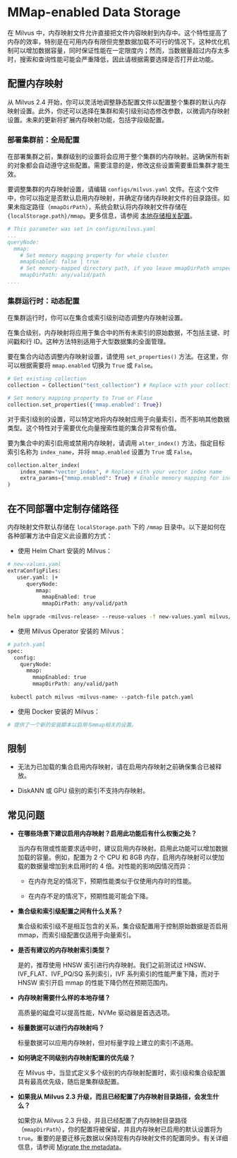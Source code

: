 

               
# MMap-enabled Data Storage

在 Milvus 中，内存映射文件允许直接把文件内容映射到内存中。这个特性提高了内存的效率，特别是在可用内存有限但完整数据加载不可行的情况下。这种优化机制可以增加数据容量，同时保证性能在一定限度内；然而，当数据量超过内存太多时，搜索和查询性能可能会严重降低，因此请根据需要选择是否打开此功能。

## 配置内存映射

从 Milvus 2.4 开始，你可以灵活地调整静态配置文件以配置整个集群的默认内存映射设置。此外，你还可以选择在集群和索引级别动态修改参数，以微调内存映射设置。未来的更新将扩展内存映射功能，包括字段级配置。

### 部署集群前：全局配置

在部署集群之前，集群级别的设置将会应用于整个集群的内存映射。这确保所有新的对象都会自动遵守这些配置。需要注意的是，修改这些设置需要重启集群才能生效。

要调整集群的内存映射设置，请编辑 `configs/milvus.yaml` 文件。在这个文件中，你可以指定是否默认启用内存映射，并确定存储内存映射文件的目录路径。如果未指定路径（`mmapDirPath`），系统会默认将内存映射文件存储在 `{localStorage.path}/mmap`。更多信息，请参阅 [本地存储相关配置](https://milvus.io/docs/configure_localstorage.md#localStoragepath)。

```yaml
# This parameter was set in configs/milvus.yaml
...
queryNode:
  mmap:
    # Set memory mapping property for whole cluster
    mmapEnabled: false | true
    # Set memory-mapped directory path, if you leave mmapDirPath unspecified, the memory-mapped files will be stored in {localStorage.path}/ mmap by default. 
    mmapDirPath: any/valid/path 
....
```

### 集群运行时：动态配置

在集群运行时，你可以在集合或索引级别动态调整内存映射设置。

在集合级别，内存映射将应用于集合中的所有未索引的原始数据，不包括主键、时间戳和行 ID。这种方法特别适用于大型数据集的全面管理。

要在集合内动态调整内存映射设置，请使用 `set_properties()` 方法。在这里，你可以根据需要将 `mmap.enabled` 切换为 `True` 或 `False`。

```python
# Get existing collection
collection = Collection("test_collection") # Replace with your collection name

# Set memory mapping property to True or Flase
collection.set_properties({'mmap.enabled': True})
```

对于索引级别的设置，可以特定地将内存映射应用于向量索引，而不影响其他数据类型。这个特性对于需要优化向量搜索性能的集合非常有价值。

要为集合中的索引启用或禁用内存映射，请调用 `alter_index()` 方法，指定目标索引名称为 `index_name`，并将 `mmap.enabled` 设置为 `True` 或 `False`。

```python
collection.alter_index(
    index_name="vector_index", # Replace with your vector index name
    extra_params={"mmap.enabled": True} # Enable memory mapping for index
)
```

## 在不同部署中定制存储路径

内存映射文件默认存储在 `localStorage.path` 下的 `/mmap` 目录中。以下是如何在各种部署方法中自定义此设置的方式：

- 使用 Helm Chart 安装的 Milvus：

```bash
# new-values.yaml
extraConfigFiles:
   user.yaml: |+
      queryNode:
         mmap:
           mmapEnabled: true
           mmapDirPath: any/valid/path
      
helm upgrade <milvus-release> --reuse-values -f new-values.yaml milvus/milvus
```

- 使用 Milvus Operator 安装的 Milvus：

```bash
# patch.yaml
spec:
  config:
    queryNode:
      mmap:
        mmapEnabled: true
        mmapDirPath: any/valid/path
      
 kubectl patch milvus <milvus-name> --patch-file patch.yaml
```

- 使用 Docker 安装的 Milvus：

```bash
# 提供了一个新的安装脚本以启用与mmap相关的设置。
```

## 限制
 


- 无法为已加载的集合启用内存映射，请在启用内存映射之前确保集合已被释放。

- DiskANN 或 GPU 级别的索引不支持内存映射。

## 常见问题



- __在哪些场景下建议启用内存映射？启用此功能后有什么权衡之处？__

    当内存有限或性能要求适中时，建议启用内存映射。启用此功能可以增加数据加载的容量。例如，配置为 2 个 CPU 和 8GB 内存，启用内存映射可以使加载的数据量增加到未启用时的 4 倍。对性能的影响因情况而异：

    - 在内存充足的情况下，预期性能类似于仅使用内存时的性能。

    - 在内存不足的情况下，预期性能可能会下降。

- __集合级和索引级配置之间有什么关系？__

    集合级和索引级不是相互包含的关系，集合级配置用于控制原始数据是否启用 mmap，而索引级配置仅适用于向量索引。

- __是否有建议的内存映射索引类型？__

    是的，推荐使用 HNSW 索引进行内存映射。我们之前测试过 HNSW、IVF_FLAT、IVF_PQ/SQ 系列索引，IVF 系列索引的性能严重下降，而对于 HNSW 索引开启 mmap 的性能下降仍然在预期范围内。

- __内存映射需要什么样的本地存储？__

    高质量的磁盘可以提高性能，NVMe 驱动器是首选选项。

- __标量数据可以进行内存映射吗？__

    标量数据可以应用内存映射，但对标量字段上建立的索引不适用。

- __如何确定不同级别内存映射配置的优先级？__

    在 Milvus 中，当显式定义多个级别的内存映射配置时，索引级和集合级配置具有最高优先级，随后是集群级配置。

- __如果我从 Milvus 2.3 升级，而且已经配置了内存映射目录路径，会发生什么？__

    如果你从 Milvus 2.3 升级，并且已经配置了内存映射目录路径（`mmapDirPath`），你的配置将被保留，并且内存映射已启用的默认设置将为 `true`。重要的是要迁移元数据以保持现有内存映射文件的配置同步。有关详细信息，请参阅 [Migrate the metadata](https://milvus.io/docs/upgrade_milvus_standalone-docker.md#Migrate-the-metadata)。
